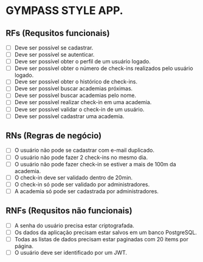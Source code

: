 # GYMPASS STYLE APP.

## RFs (Requsitos funcionais)

 - [ ] Deve ser possível se cadastrar.
 - [ ] Deve ser possível se autenticar.
 - [ ] Deve ser possível obter o perfil de um usuário logado.
 - [ ] Deve ser possível obter o número de check-ins realizados pelo usuário logado.
 - [ ] Deve ser possível obter o histórico de check-ins.
 - [ ] Deve ser possível buscar academias próximas.
 - [ ] Deve ser possível buscar academias pelo nome.
 - [ ] Deve ser possível realizar check-in em uma academia.
 - [ ] Deve ser possível validar o check-in de um usuário.
 - [ ] Deve ser possível cadastrar uma academia.

## RNs (Regras de negócio)

 - [ ] O usuário não pode se cadastrar com e-mail duplicado.
 - [ ] O usuário não pode fazer 2 check-ins no mesmo dia.
 - [ ] O usuário não pode fazer check-in se estiver a mais de 100m da academia.
 - [ ] O check-in deve ser validado dentro de 20min.
 - [ ] O check-in só pode ser validado por administradores.
 - [ ] A academia só pode ser cadastrada por administradores.

## RNFs (Requsitos não funcionais)

 - [ ] A senha do usuário precisa estar criptografada.
 - [ ] Os dados da aplicação precisam estar salvos em um banco PostgreSQL.
 - [ ] Todas as listas de dados precisam estar paginadas com 20 items por página.
 - [ ] O usuário deve ser identificado por um JWT.